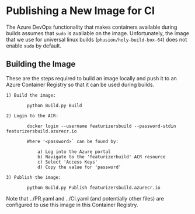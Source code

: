 Publishing a New Image for CI
=============================
The Azure DevOps functionality that makes containers available during builds
assumes that `sudo` is available on the image. Unfortunately, the image that
we use for universal linux builds (`phusion/holy-build-box-64`) does not enable
`sudo` by default.

Building the Image
------------------
These are the steps required to build an image locally and push it to an Azure
Container Registry so that it can be used during builds.

    1) Build the image:

            python Build.py Build

    2) Login to the ACR:

            docker login --username featurizersbuild --password-stdin featurizersbuild.azurecr.io

            Where '<password>` can be found by:

                a) Log into the Azure portal
                b) Navigate to the 'featurizerbuild' ACR resource
                c) Select 'Access Keys'
                d) Copy the value for 'password'

    3) Publish the image:

            python Build.py Publish featurizersbuild.azurecr.io

Note that ../PR.yaml and ../CI.yaml (and potentially other files) are configured to use
this image in this Container Registry.
